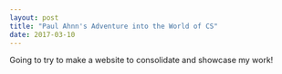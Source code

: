 ```yaml
---
layout: post
title: "Paul Ahnn's Adventure into the World of CS"
date: 2017-03-10
---
```


Going to try to make a website to consolidate and showcase my work!
